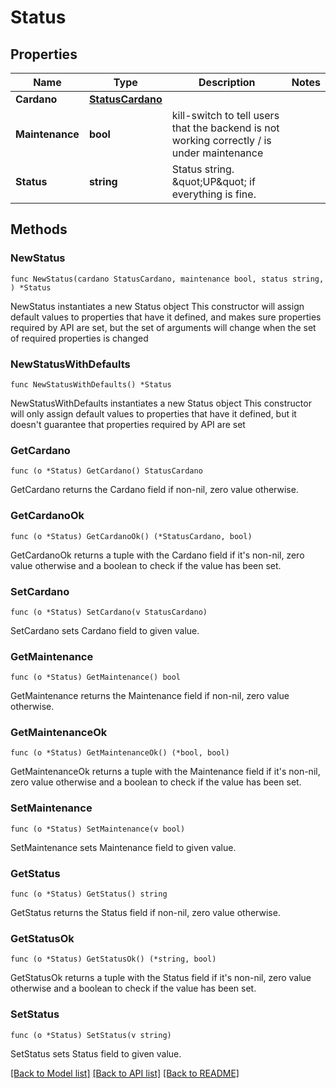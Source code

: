 # Status

## Properties

Name | Type | Description | Notes
------------ | ------------- | ------------- | -------------
**Cardano** | [**StatusCardano**](Status_cardano.md) |  | 
**Maintenance** | **bool** | kill-switch to tell users that the backend is not working correctly / is under maintenance | 
**Status** | **string** | Status string. \&quot;UP\&quot; if everything is fine. | 

## Methods

### NewStatus

`func NewStatus(cardano StatusCardano, maintenance bool, status string, ) *Status`

NewStatus instantiates a new Status object
This constructor will assign default values to properties that have it defined,
and makes sure properties required by API are set, but the set of arguments
will change when the set of required properties is changed

### NewStatusWithDefaults

`func NewStatusWithDefaults() *Status`

NewStatusWithDefaults instantiates a new Status object
This constructor will only assign default values to properties that have it defined,
but it doesn't guarantee that properties required by API are set

### GetCardano

`func (o *Status) GetCardano() StatusCardano`

GetCardano returns the Cardano field if non-nil, zero value otherwise.

### GetCardanoOk

`func (o *Status) GetCardanoOk() (*StatusCardano, bool)`

GetCardanoOk returns a tuple with the Cardano field if it's non-nil, zero value otherwise
and a boolean to check if the value has been set.

### SetCardano

`func (o *Status) SetCardano(v StatusCardano)`

SetCardano sets Cardano field to given value.


### GetMaintenance

`func (o *Status) GetMaintenance() bool`

GetMaintenance returns the Maintenance field if non-nil, zero value otherwise.

### GetMaintenanceOk

`func (o *Status) GetMaintenanceOk() (*bool, bool)`

GetMaintenanceOk returns a tuple with the Maintenance field if it's non-nil, zero value otherwise
and a boolean to check if the value has been set.

### SetMaintenance

`func (o *Status) SetMaintenance(v bool)`

SetMaintenance sets Maintenance field to given value.


### GetStatus

`func (o *Status) GetStatus() string`

GetStatus returns the Status field if non-nil, zero value otherwise.

### GetStatusOk

`func (o *Status) GetStatusOk() (*string, bool)`

GetStatusOk returns a tuple with the Status field if it's non-nil, zero value otherwise
and a boolean to check if the value has been set.

### SetStatus

`func (o *Status) SetStatus(v string)`

SetStatus sets Status field to given value.



[[Back to Model list]](../README.md#documentation-for-models) [[Back to API list]](../README.md#documentation-for-api-endpoints) [[Back to README]](../README.md)


